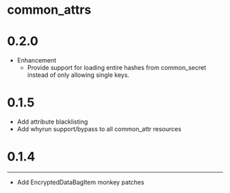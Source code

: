 common_attrs
======
# 0.2.0
* Enhancement
  * Provide support for loading entire hashes from common_secret instead of
    only allowing single keys.

# 0.1.5
* Add attribute blacklisting
* Add whyrun support/bypass to all common_attr resources

# 0.1.4
------------------
* Add EncryptedDataBagItem monkey patches

